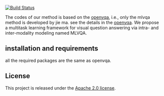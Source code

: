 [![Build Status](https://travis-ci.org/joemccann/dillinger.svg?branch=master)](https://travis-ci.org/joemccann/dillinger)
  
The codes of our method is based on the [openvqa](https://github.com/MILVLG/openvqa/blob/master/README.md), i.e., only the mlvqa method is developed by jie ma. see the details in the [openvqa](https://github.com/MILVLG/openvqa/blob/master/README.md). We propose a multitask learning framework for visual question answering via intra- and inter-modality modeling named MLVQA.

installation and requirements
----
all the required packages are the same as openvqa. 

License
----
This project is released under the [Apache 2.0 license](https://github.com/MILVLG/openvqa/blob/master/LICENSE).